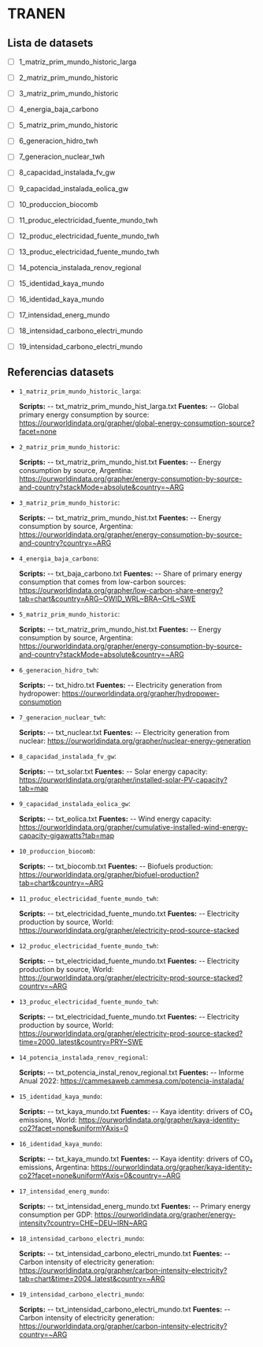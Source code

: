 # TRANEN

## Lista de datasets


- [ ] 1_matriz_prim_mundo_historic_larga
- [ ] 2_matriz_prim_mundo_historic
- [ ] 3_matriz_prim_mundo_historic
- [ ] 4_energia_baja_carbono
- [ ] 5_matriz_prim_mundo_historic
- [ ] 6_generacion_hidro_twh
- [ ] 7_generacion_nuclear_twh
- [ ] 8_capacidad_instalada_fv_gw
- [ ] 9_capacidad_instalada_eolica_gw
- [ ] 10_produccion_biocomb
- [ ] 11_produc_electricidad_fuente_mundo_twh
- [ ] 12_produc_electricidad_fuente_mundo_twh
- [ ] 13_produc_electricidad_fuente_mundo_twh
- [ ] 14_potencia_instalada_renov_regional
- [ ] 15_identidad_kaya_mundo
- [ ] 16_identidad_kaya_mundo
- [ ] 17_intensidad_energ_mundo
- [ ] 18_intensidad_carbono_electri_mundo
- [ ] 19_intensidad_carbono_electri_mundo


## Referencias datasets



- `1_matriz_prim_mundo_historic_larga`:

  **Scripts:**
-- txt_matriz_prim_mundo_hist_larga.txt
  **Fuentes:**
-- Global primary energy consumption by source: https://ourworldindata.org/grapher/global-energy-consumption-source?facet=none

- `2_matriz_prim_mundo_historic`:

  **Scripts:**
-- txt_matriz_prim_mundo_hist.txt
  **Fuentes:**
-- Energy consumption by source, Argentina: https://ourworldindata.org/grapher/energy-consumption-by-source-and-country?stackMode=absolute&country=~ARG

- `3_matriz_prim_mundo_historic`:

  **Scripts:**
-- txt_matriz_prim_mundo_hist.txt
  **Fuentes:**
-- Energy consumption by source, Argentina: https://ourworldindata.org/grapher/energy-consumption-by-source-and-country?country=~ARG

- `4_energia_baja_carbono`:

  **Scripts:**
-- txt_baja_carbono.txt
  **Fuentes:**
-- Share of primary energy consumption that comes from low-carbon sources: https://ourworldindata.org/grapher/low-carbon-share-energy?tab=chart&country=ARG~OWID_WRL~BRA~CHL~SWE

- `5_matriz_prim_mundo_historic`:

  **Scripts:**
-- txt_matriz_prim_mundo_hist.txt
  **Fuentes:**
-- Energy consumption by source, Argentina: https://ourworldindata.org/grapher/energy-consumption-by-source-and-country?stackMode=absolute&country=~ARG

- `6_generacion_hidro_twh`:

  **Scripts:**
-- txt_hidro.txt
  **Fuentes:**
-- Electricity generation from hydropower: https://ourworldindata.org/grapher/hydropower-consumption

- `7_generacion_nuclear_twh`:

  **Scripts:**
-- txt_nuclear.txt
  **Fuentes:**
-- Electricity generation from nuclear: https://ourworldindata.org/grapher/nuclear-energy-generation

- `8_capacidad_instalada_fv_gw`:

  **Scripts:**
-- txt_solar.txt
  **Fuentes:**
-- Solar energy capacity: https://ourworldindata.org/grapher/installed-solar-PV-capacity?tab=map

- `9_capacidad_instalada_eolica_gw`:

  **Scripts:**
-- txt_eolica.txt
  **Fuentes:**
-- Wind energy capacity: https://ourworldindata.org/grapher/cumulative-installed-wind-energy-capacity-gigawatts?tab=map

- `10_produccion_biocomb`:

  **Scripts:**
-- txt_biocomb.txt
  **Fuentes:**
-- Biofuels production: https://ourworldindata.org/grapher/biofuel-production?tab=chart&country=~ARG

- `11_produc_electricidad_fuente_mundo_twh`:

  **Scripts:**
-- txt_electricidad_fuente_mundo.txt
  **Fuentes:**
-- Electricity production by source, World: https://ourworldindata.org/grapher/electricity-prod-source-stacked

- `12_produc_electricidad_fuente_mundo_twh`:

  **Scripts:**
-- txt_electricidad_fuente_mundo.txt
  **Fuentes:**
-- Electricity production by source, World: https://ourworldindata.org/grapher/electricity-prod-source-stacked?country=~ARG

- `13_produc_electricidad_fuente_mundo_twh`:

  **Scripts:**
-- txt_electricidad_fuente_mundo.txt
  **Fuentes:**
-- Electricity production by source, World: https://ourworldindata.org/grapher/electricity-prod-source-stacked?time=2000..latest&country=PRY~SWE

- `14_potencia_instalada_renov_regional`:

  **Scripts:**
-- txt_potencia_instal_renov_regional.txt
  **Fuentes:**
-- Informe Anual 2022: https://cammesaweb.cammesa.com/potencia-instalada/

- `15_identidad_kaya_mundo`:

  **Scripts:**
-- txt_kaya_mundo.txt
  **Fuentes:**
-- Kaya identity: drivers of CO₂ emissions, World: https://ourworldindata.org/grapher/kaya-identity-co2?facet=none&uniformYAxis=0

- `16_identidad_kaya_mundo`:

  **Scripts:**
-- txt_kaya_mundo.txt
  **Fuentes:**
-- Kaya identity: drivers of CO₂ emissions, Argentina: https://ourworldindata.org/grapher/kaya-identity-co2?facet=none&uniformYAxis=0&country=~ARG

- `17_intensidad_energ_mundo`:

  **Scripts:**
-- txt_intensidad_energ_mundo.txt
  **Fuentes:**
-- Primary energy consumption per GDP: https://ourworldindata.org/grapher/energy-intensity?country=CHE~DEU~IRN~ARG

- `18_intensidad_carbono_electri_mundo`:

  **Scripts:**
-- txt_intensidad_carbono_electri_mundo.txt
  **Fuentes:**
-- Carbon intensity of electricity generation: https://ourworldindata.org/grapher/carbon-intensity-electricity?tab=chart&time=2004..latest&country=~ARG

- `19_intensidad_carbono_electri_mundo`:

  **Scripts:**
-- txt_intensidad_carbono_electri_mundo.txt
  **Fuentes:**
-- Carbon intensity of electricity generation: https://ourworldindata.org/grapher/carbon-intensity-electricity?country=~ARG
